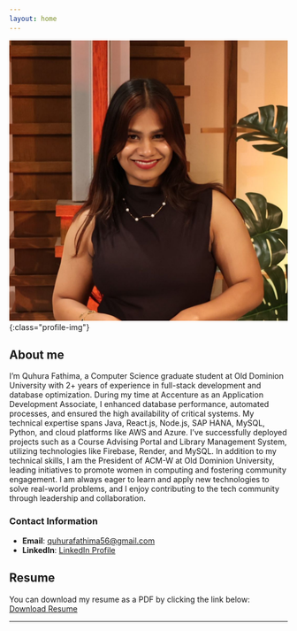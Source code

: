 ```yaml
---
layout: home
---
```


![Profile Picture](/assets/images/professionalpicture_fathima.jpg){:class="profile-img"}

## About me
I’m Quhura Fathima, a Computer Science graduate student at Old Dominion University with 2+ years of experience in full-stack development and database optimization. During my time at Accenture as an Application Development Associate, I enhanced database performance, automated processes, and ensured the high availability of critical systems. My technical expertise spans Java, React.js, Node.js, SAP HANA, MySQL, Python, and cloud platforms like AWS and Azure. I’ve successfully deployed projects such as a Course Advising Portal and Library Management System, utilizing technologies like Firebase, Render, and MySQL. In addition to my technical skills, I am the President of ACM-W at Old Dominion University, leading initiatives to promote women in computing and fostering community engagement. I am always eager to learn and apply new technologies to solve real-world problems, and I enjoy contributing to the tech community through leadership and collaboration.

### Contact Information
- **Email**: [quhurafathima56@gmail.com](mailto:quhurafathima56@gmail.com)
- **LinkedIn**: [LinkedIn Profile](https://www.linkedin.com/in/quhurafathima/)

## Resume
You can download my resume as a PDF by clicking the link below:
[Download Resume](assets/Resume_Latest_Fathima.pdf)

---
